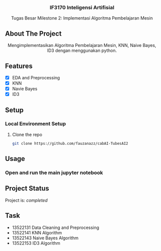 <a name="readme-top"></a>

<br />
<div align="center">

<h3 align="center">
 IF3170 Inteligensi Artifisial 
</h3>

  <p align="center">
    Tugas Besar Milestone 2: Implementasi Algoritma Pembelajaran Mesin
  </p>
</div>



## About The Project
<p align = "center">
  Mengimplementasikan Algoritma Pembelajaran Mesin, KNN, Naive Bayes, ID3 dengan menggunakan python.
</p>


## Features  
- [x] EDA and Preprocessing
- [x] KNN
- [x] Navie Bayes
- [x] ID3

## Setup

### Local Environment Setup

1. Clone the repo
   ```sh
   git clone https://github.com/fauzanazz/cabAI-TubesAI2
    ```

## Usage  

### Open and run the main jupyter notebook



## Project Status
Project is: _completed_


## Task
- 13522131 Data Cleaning and Preprocessing
- 13522141 KNN Algorithm
- 13522143 Naive Bayes Algorithm
- 13522153 ID3 Algorithm
